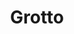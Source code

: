 ---
  title: Grotto
  description: The statue of Madonna and Child .
  latitude: -26.173161
  longitude: 28.074369
  cards:
    - poi-010-card-001.md
    - poi-010-card-002.md
    - poi-010-card-003.md
---